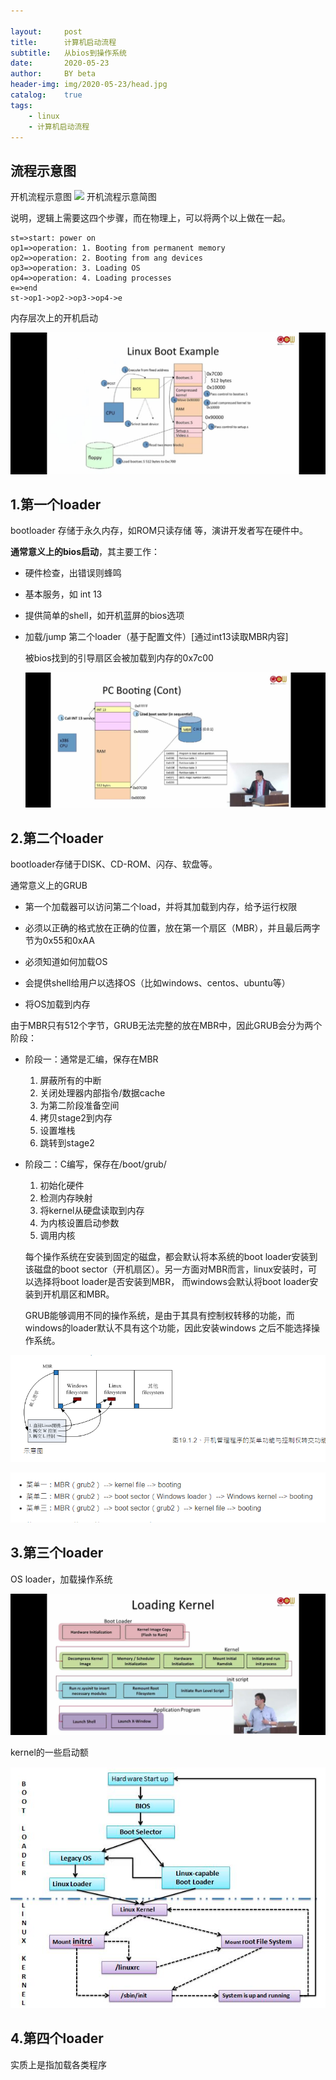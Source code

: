 ```yaml
---

layout:     post
title:      计算机启动流程
subtitle:   从bios到操作系统
date:       2020-05-23
author:     BY beta
header-img: img/2020-05-23/head.jpg
catalog:    true
tags:
    - linux
    - 计算机启动流程
---
```


## 流程示意图

开机流程示意图
![](D:\17-blog\luwangli.github.io\img\2020-05-23\boot-flowchart.png)
开机流程示意简图

说明，逻辑上需要这四个步骤，而在物理上，可以将两个以上做在一起。

```flow
st=>start: power on
op1=>operation: 1. Booting from permanent memory
op2=>operation: 2. Booting from ang devices
op3=>operation: 3. Loading OS
op4=>operation: 4. Loading processes
e=>end
st->op1->op2->op3->op4->e
```
内存层次上的开机启动

![99e875c78f645d349897779c84b89c3](2020-05-23-计算机启动流程.assets/99e875c78f645d349897779c84b89c3.jpg)




## 1.第一个loader

bootloader 存储于永久内存，如ROM只读存储 等，演讲开发者写在硬件中。

**通常意义上的bios启动**，其主要工作：

- 硬件检查，出错误则蜂鸣

- 基本服务，如 int 13

- 提供简单的shell，如开机蓝屏的bios选项

- 加载/jump 第二个loader（基于配置文件）[通过int13读取MBR内容]

  
  
  被bios找到的引导扇区会被加载到内存的0x7c00
  
  ![](2020-05-23-计算机启动流程.assets/b818d8b939dacae074ae38bf9860133.jpg)

## 2.第二个loader

bootloader存储于DISK、CD-ROM、闪存、软盘等。

通常意义上的GRUB

- 第一个加载器可以访问第二个load，并将其加载到内存，给予运行权限

- 必须以正确的格式放在正确的位置，放在第一个扇区（MBR），并且最后两字节为0x55和0xAA

- 必须知道如何加载OS

- 会提供shell给用户以选择OS（比如windows、centos、ubuntu等）

- 将OS加载到内存

由于MBR只有512个字节，GRUB无法完整的放在MBR中，因此GRUB会分为两个阶段：

- 阶段一：通常是汇编，保存在MBR	

  1. 屏蔽所有的中断
  2. 关闭处理器内部指令/数据cache
  3. 为第二阶段准备空间
  4. 拷贝stage2到内存
  5. 设置堆栈
  6. 跳转到stage2

- 阶段二：C编写，保存在/boot/grub/

  1. 初始化硬件
  2. 检测内存映射
  3. 将kernel从硬盘读取到内存
  4. 为内核设置启动参数
  5. 调用内核

  每个操作系统在安装到固定的磁盘，都会默认将本系统的boot loader安装到该磁盘的boot sector（开机扇区）。另一方面对MBR而言，linux安装时，可以选择将boot loader是否安装到MBR，  而windows会默认将boot loader安装到开机扇区和MBR。

  GRUB能够调用不同的操作系统，是由于其具有控制权转移的功能，而windows的loader默认不具有这个功能，因此安装windows 之后不能选择操作系统。

![image-20200526095517785](2020-05-23-计算机启动流程.assets/image-20200526095517785.png)

![image-20200526095650509](2020-05-23-计算机启动流程.assets/image-20200526095650509.png)

## 3.第三个loader

  OS loader，加载操作系统

![078fc09f18b4d8e86ec2674adea2c8d](2020-05-23-计算机启动流程.assets/078fc09f18b4d8e86ec2674adea2c8d.jpg)

kernel的一些启动额

![image-20200526112512904](2020-05-23-计算机启动流程.assets/image-20200526112512904.png)

## 4.第四个loader

  实质上是指加载各类程序